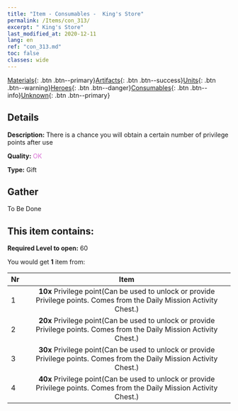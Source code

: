 ```yaml
---
title: "Item - Consumables -  King's Store"
permalink: /Items/con_313/
excerpt: " King's Store"
last_modified_at: 2020-12-11
lang: en
ref: "con_313.md"
toc: false
classes: wide
---
```

 [Materials](/Items/){: .btn .btn--primary}[Artifacts](/Items/Artifacts/){: .btn .btn--success}[Units](/Items/Units/){: .btn .btn--warning}[Heroes](/Items/Heroes/){: .btn .btn--danger}[Consumables](/Items/Consumables/){: .btn .btn--info}[Unknown](/Items/Unknown/){: .btn .btn--primary}

## Details
 **Description:** There is a chance you will obtain a certain number of privilege points after use

 **Quality:** <span style="color: #DA70D6">OK</span>

 **Type:** Gift

## Gather

  To Be Done

## This item contains:

 **Required Level to open:** 60

 You would get **1** item  from:

  | Nr |      Item    |
  |:---|:------------:|
  | 1 |  **10x** Privilege point(Can be used to unlock or provide Privilege points. Comes from the Daily Mission Activity Chest.) | 
  | 2 |  **20x** Privilege point(Can be used to unlock or provide Privilege points. Comes from the Daily Mission Activity Chest.) | 
  | 3 |  **30x** Privilege point(Can be used to unlock or provide Privilege points. Comes from the Daily Mission Activity Chest.) | 
  | 4 |  **40x** Privilege point(Can be used to unlock or provide Privilege points. Comes from the Daily Mission Activity Chest.) | 
